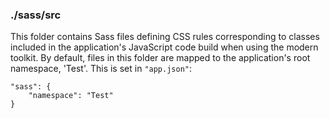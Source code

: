 ### ./sass/src

This folder contains Sass files defining CSS rules corresponding to classes
included in the application's JavaScript code build when using the modern toolkit.
By default, files in this folder are mapped to the application's root namespace, 'Test'.
This is set in `"app.json"`:

    "sass": {
        "namespace": "Test"
    }